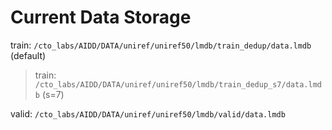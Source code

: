 # Current Data Storage

train: `/cto_labs/AIDD/DATA/uniref/uniref50/lmdb/train_dedup/data.lmdb` (default)

> train: `/cto_labs/AIDD/DATA/uniref/uniref50/lmdb/train_dedup_s7/data.lmdb` (s=7)

valid: `/cto_labs/AIDD/DATA/uniref/uniref50/lmdb/valid/data.lmdb`